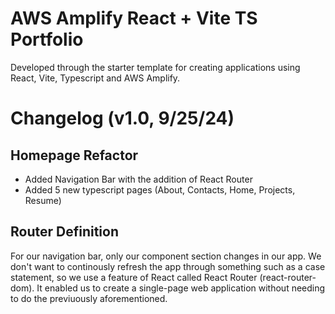 # AWS Amplify React + Vite TS Portfolio

Developed through the starter template for creating applications using React, Vite, Typescript and AWS Amplify.

# Changelog (v1.0, 9/25/24)
## Homepage Refactor

* Added Navigation Bar with the addition of React Router
* Added 5 new typescript pages (About, Contacts, Home, Projects, Resume)

## Router Definition

For our navigation bar, only our component section changes in our app. We don't want to continously refresh the app
through something such as a case statement, so we use a feature of React called React Router (react-router-dom). It enabled us to create a single-page web application without needing
to do the previuously aforementioned.
